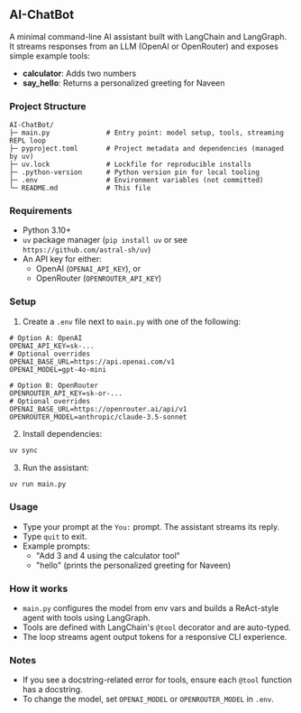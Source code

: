 ## AI-ChatBot

A minimal command-line AI assistant built with LangChain and LangGraph. It streams responses from an LLM (OpenAI or OpenRouter) and exposes simple example tools:

- **calculator**: Adds two numbers
- **say_hello**: Returns a personalized greeting for Naveen

### Project Structure

```
AI-ChatBot/
├─ main.py              # Entry point: model setup, tools, streaming REPL loop
├─ pyproject.toml       # Project metadata and dependencies (managed by uv)
├─ uv.lock              # Lockfile for reproducible installs
├─ .python-version      # Python version pin for local tooling
├─ .env                 # Environment variables (not committed)
└─ README.md            # This file
```

### Requirements

- Python 3.10+
- `uv` package manager (`pip install uv` or see `https://github.com/astral-sh/uv`)
- An API key for either:
  - OpenAI (`OPENAI_API_KEY`), or
  - OpenRouter (`OPENROUTER_API_KEY`)

### Setup

1) Create a `.env` file next to `main.py` with one of the following:

```env
# Option A: OpenAI
OPENAI_API_KEY=sk-...
# Optional overrides
OPENAI_BASE_URL=https://api.openai.com/v1
OPENAI_MODEL=gpt-4o-mini
```

```env
# Option B: OpenRouter
OPENROUTER_API_KEY=sk-or-...
# Optional overrides
OPENAI_BASE_URL=https://openrouter.ai/api/v1
OPENROUTER_MODEL=anthropic/claude-3.5-sonnet
```

2) Install dependencies:

```bash
uv sync
```

3) Run the assistant:

```bash
uv run main.py
```

### Usage

- Type your prompt at the `You:` prompt. The assistant streams its reply.
- Type `quit` to exit.
- Example prompts:
  - "Add 3 and 4 using the calculator tool"
  - "hello" (prints the personalized greeting for Naveen)

### How it works

- `main.py` configures the model from env vars and builds a ReAct-style agent with tools using LangGraph.
- Tools are defined with LangChain's `@tool` decorator and are auto-typed.
- The loop streams agent output tokens for a responsive CLI experience.

### Notes

- If you see a docstring-related error for tools, ensure each `@tool` function has a docstring.
- To change the model, set `OPENAI_MODEL` or `OPENROUTER_MODEL` in `.env`.
 #
